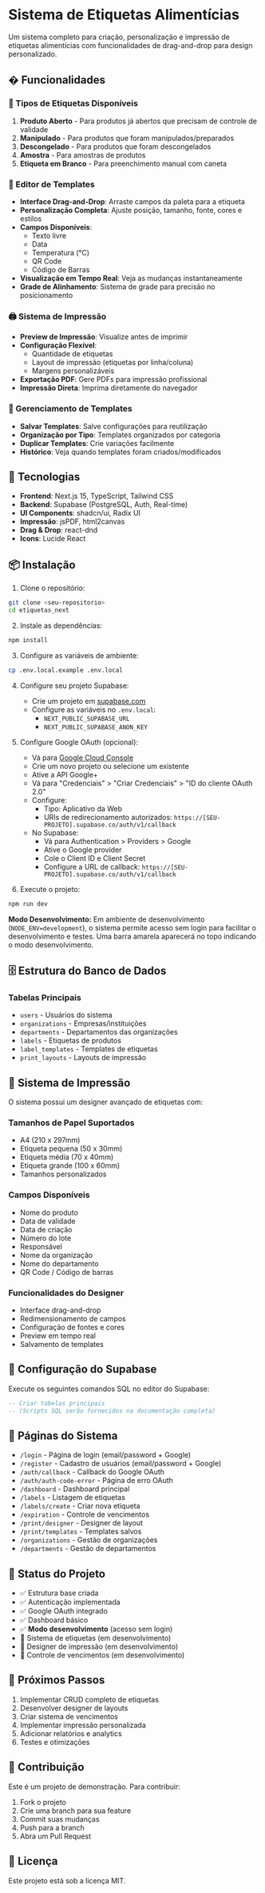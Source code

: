 # Sistema de Etiquetas Alimentícias

Um sistema completo para criação, personalização e impressão de etiquetas alimentícias com funcionalidades de drag-and-drop para design personalizado.

## � Funcionalidades

### 📝 Tipos de Etiquetas Disponíveis

1. **Produto Aberto** - Para produtos já abertos que precisam de controle de validade
2. **Manipulado** - Para produtos que foram manipulados/preparados
3. **Descongelado** - Para produtos que foram descongelados
4. **Amostra** - Para amostras de produtos
5. **Etiqueta em Branco** - Para preenchimento manual com caneta

### 🎨 Editor de Templates

- **Interface Drag-and-Drop**: Arraste campos da paleta para a etiqueta
- **Personalização Completa**: Ajuste posição, tamanho, fonte, cores e estilos
- **Campos Disponíveis**:
  - Texto livre
  - Data
  - Temperatura (°C)
  - QR Code
  - Código de Barras
- **Visualização em Tempo Real**: Veja as mudanças instantaneamente
- **Grade de Alinhamento**: Sistema de grade para precisão no posicionamento

### 🖨️ Sistema de Impressão

- **Preview de Impressão**: Visualize antes de imprimir
- **Configuração Flexível**:
  - Quantidade de etiquetas
  - Layout de impressão (etiquetas por linha/coluna)
  - Margens personalizáveis
- **Exportação PDF**: Gere PDFs para impressão profissional
- **Impressão Direta**: Imprima diretamente do navegador

### 💾 Gerenciamento de Templates

- **Salvar Templates**: Salve configurações para reutilização
- **Organização por Tipo**: Templates organizados por categoria
- **Duplicar Templates**: Crie variações facilmente
- **Histórico**: Veja quando templates foram criados/modificados

## 🚀 Tecnologias

- **Frontend**: Next.js 15, TypeScript, Tailwind CSS
- **Backend**: Supabase (PostgreSQL, Auth, Real-time)
- **UI Components**: shadcn/ui, Radix UI
- **Impressão**: jsPDF, html2canvas
- **Drag & Drop**: react-dnd
- **Icons**: Lucide React

## 📦 Instalação

1. Clone o repositório:

```bash
git clone <seu-repositorio>
cd etiquetas_next
```

2. Instale as dependências:

```bash
npm install
```

3. Configure as variáveis de ambiente:

```bash
cp .env.local.example .env.local
```

4. Configure seu projeto Supabase:

   - Crie um projeto em [supabase.com](https://supabase.com)
   - Configure as variáveis no `.env.local`:
     - `NEXT_PUBLIC_SUPABASE_URL`
     - `NEXT_PUBLIC_SUPABASE_ANON_KEY`

5. Configure Google OAuth (opcional):

   - Vá para [Google Cloud Console](https://console.cloud.google.com/)
   - Crie um novo projeto ou selecione um existente
   - Ative a API Google+
   - Vá para "Credenciais" > "Criar Credenciais" > "ID do cliente OAuth 2.0"
   - Configure:
     - Tipo: Aplicativo da Web
     - URIs de redirecionamento autorizados: `https://[SEU-PROJETO].supabase.co/auth/v1/callback`
   - No Supabase:
     - Vá para Authentication > Providers > Google
     - Ative o Google provider
     - Cole o Client ID e Client Secret
     - Configure a URL de callback: `https://[SEU-PROJETO].supabase.co/auth/v1/callback`

6. Execute o projeto:

```bash
npm run dev
```

**Modo Desenvolvimento:** Em ambiente de desenvolvimento (`NODE_ENV=development`), o sistema permite acesso sem login para facilitar o desenvolvimento e testes. Uma barra amarela aparecerá no topo indicando o modo desenvolvimento.

## 🗄️ Estrutura do Banco de Dados

### Tabelas Principais

- `users` - Usuários do sistema
- `organizations` - Empresas/instituições
- `departments` - Departamentos das organizações
- `labels` - Etiquetas de produtos
- `label_templates` - Templates de etiquetas
- `print_layouts` - Layouts de impressão

## 🎨 Sistema de Impressão

O sistema possui um designer avançado de etiquetas com:

### Tamanhos de Papel Suportados

- A4 (210 x 297mm)
- Etiqueta pequena (50 x 30mm)
- Etiqueta média (70 x 40mm)
- Etiqueta grande (100 x 60mm)
- Tamanhos personalizados

### Campos Disponíveis

- Nome do produto
- Data de validade
- Data de criação
- Número do lote
- Responsável
- Nome da organização
- Nome do departamento
- QR Code / Código de barras

### Funcionalidades do Designer

- Interface drag-and-drop
- Redimensionamento de campos
- Configuração de fontes e cores
- Preview em tempo real
- Salvamento de templates

## 🔧 Configuração do Supabase

Execute os seguintes comandos SQL no editor do Supabase:

```sql
-- Criar tabelas principais
-- (Scripts SQL serão fornecidos na documentação completa)
```

## 📱 Páginas do Sistema

- `/login` - Página de login (email/password + Google)
- `/register` - Cadastro de usuários (email/password + Google)
- `/auth/callback` - Callback do Google OAuth
- `/auth/auth-code-error` - Página de erro OAuth
- `/dashboard` - Dashboard principal
- `/labels` - Listagem de etiquetas
- `/labels/create` - Criar nova etiqueta
- `/expiration` - Controle de vencimentos
- `/print/designer` - Designer de layout
- `/print/templates` - Templates salvos
- `/organizations` - Gestão de organizações
- `/departments` - Gestão de departamentos

## 🚦 Status do Projeto

- ✅ Estrutura base criada
- ✅ Autenticação implementada
- ✅ Google OAuth integrado
- ✅ Dashboard básico
- ✅ **Modo desenvolvimento** (acesso sem login)
- 🔄 Sistema de etiquetas (em desenvolvimento)
- 🔄 Designer de impressão (em desenvolvimento)
- 🔄 Controle de vencimentos (em desenvolvimento)

## 📝 Próximos Passos

1. Implementar CRUD completo de etiquetas
2. Desenvolver designer de layouts
3. Criar sistema de vencimentos
4. Implementar impressão personalizada
5. Adicionar relatórios e analytics
6. Testes e otimizações

## 🤝 Contribuição

Este é um projeto de demonstração. Para contribuir:

1. Fork o projeto
2. Crie uma branch para sua feature
3. Commit suas mudanças
4. Push para a branch
5. Abra um Pull Request

## 📄 Licença

Este projeto está sob a licença MIT.
